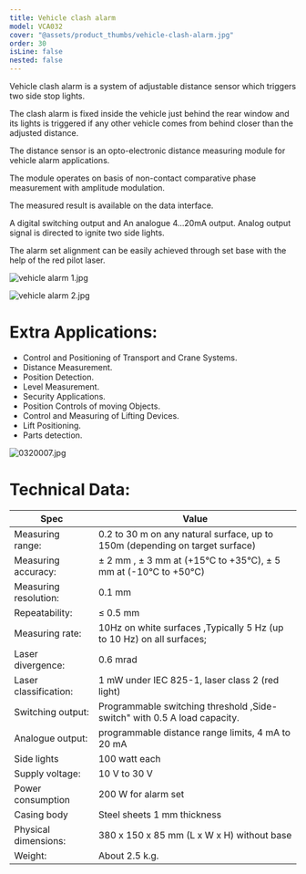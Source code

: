 ```yaml
---
title: Vehicle clash alarm
model: VCA032
cover: "@assets/product_thumbs/vehicle-clash-alarm.jpg"
order: 30
isLine: false
nested: false
---
```


Vehicle clash alarm is a system of adjustable distance sensor which triggers two side stop lights.

The clash alarm is fixed inside the vehicle just behind the rear window and its lights is triggered if any other vehicle comes from behind closer than the adjusted distance.

The distance sensor is an opto-electronic distance measuring module for vehicle alarm applications.

The module operates on basis of non-contact comparative phase measurement with amplitude modulation.

The measured result is available on the data interface.

A digital switching output and An analogue 4...20mA output. Analog output signal is directed to ignite two side lights.

The alarm set alignment can be easily achieved through set base with the help of the red pilot laser.

<div class="flex flex-col md:flex-row items-center justify-center">

![vehicle alarm 1.jpg](@assets/article_images/vehicle-clash-alarm/vehicle-alarm-1.jpg)

![vehicle alarm 2.jpg](@assets/article_images/vehicle-clash-alarm/vehicle-alarm-2.jpg)

</div>

# Extra Applications:

-   Control and Positioning of Transport and Crane Systems.
-   Distance Measurement.
-   Position Detection.
-   Level Measurement.
-   Security Applications.
-   Position Controls of moving Objects.
-   Control and Measuring of Lifting Devices.
-   Lift Positioning.
-   Parts detection.

![0320007.jpg](@assets/article_images/vehicle-clash-alarm/0320007.jpg)

# Technical Data:

| Spec                  | Value                                                                        |
| --------------------- | ---------------------------------------------------------------------------- |
| Measuring range:      | 0.2 to 30 m on any natural surface, up to 150m (depending on target surface) |
| Measuring accuracy:   | ± 2 mm , ± 3 mm at (+15°C to +35°C), ± 5 mm at (-10°C to +50°C)              |
| Measuring resolution: | 0.1 mm                                                                       |
| Repeatability:        | ≤ 0.5 mm                                                                     |
| Measuring rate:       | 10Hz on white surfaces ,Typically 5 Hz (up to 10 Hz) on all surfaces;        |
| Laser divergence:     | 0.6 mrad                                                                     |
| Laser classification: | 1 mW under IEC 825-1, laser class 2 (red light)                              |
| Switching output:     | Programmable switching threshold ,Side-switch" with 0.5 A load capacity.     |
| Analogue output:      | programmable distance range limits, 4 mA to 20 mA                            |
| Side lights           | 100 watt each                                                                |
| Supply voltage:       | 10 V to 30 V                                                                 |
| Power consumption     | 200 W for alarm set                                                          |
| Casing body           | Steel sheets 1 mm thickness                                                  |
| Physical dimensions:  | 380 x 150 x 85 mm (L x W x H) without base                                   |
| Weight:               | About 2.5 k.g.                                                               |
